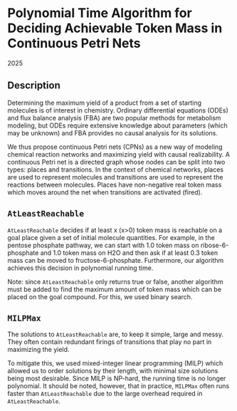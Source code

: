 # Polynomial Time Algorithm for Deciding Achievable Token Mass in Continuous Petri Nets

2025

## Description

Determining the maximum yield of a product from a set of starting molecules is of interest in chemistry. Ordinary differential equations (ODEs) and flux balance analysis (FBA) are two popular methods for metabolism modeling, but ODEs require extensive knowledge about parameters (which may be unknown) and FBA provides no causal analysis for its solutions.

We thus propose continuous Petri nets (CPNs) as a new way of modeling chemical reaction networks and maximizing yield with causal realizability. A continuous Petri net is a directed graph whose nodes can be split into two types: places and transitions. In the context of chemical networks, places are used to represent molecules and transitions are used to represent the reactions between molecules. Places have non-negative real token mass which moves around the net when transitions are activated (fired). 

## `AtLeastReachable`

`AtLeastReachable` decides if at least x (x>0) token mass is reachable on a goal place given a set of initial molecule quantities. For example, in the pentose phosphate pathway, we can start with 1.0 token mass on ribose-6-phosphate and 1.0 token mass on H2O and then ask if at least 0.3 token mass can be moved to fructose-6-phosphate. Furthermore, our algorithm achieves this decision in polynomial running time.

Note: since `AtLeastReachable` only returns true or false, another algorithm must be added to find the maximum amount of token mass which can be placed on the goal compound. For this, we used binary search.

## `MILPMax`

The solutions to `AtLeastReachable` are, to keep it simple, large and messy. They often contain redundant firings of transitions that play no part in maximizing the yield. 

To mitigate this, we used mixed-integer linear programming (MILP) which allowed us to order solutions by their length, with minimal size solutions being most desirable. Since MILP is NP-hard, the running time is no longer polynomial. It should be noted, however, that in practice, `MILPMax` often runs faster than `AtLeastReachable` due to the large overhead required in `AtLeastReachable`.
